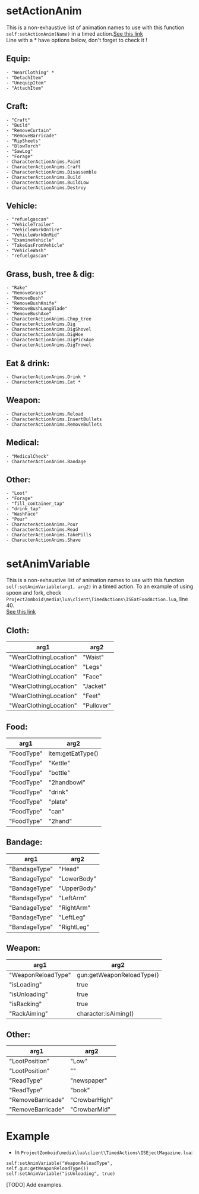 # setActionAnim
This is a non-exhaustive list of animation names to use with this function `self:setActionAnim(Name)` in a timed action.[See this link](https://github.com/MrBounty/PZ-Mod---Doc/blob/main/How%20to%20make%20a%20custom%20timed%20actions.md)  
Line with a * have options below, don't forget to check it !  

## Equip:
```
- "WearClothing" *
- "DetachItem"
- "UnequipItem"
- "AttachItem"
```

## Craft:
```
- "Craft"
- "Build"
- "RemoveCurtain"
- "RemoveBarricade"
- "RipSheets"
- "BlowTorch"
- "SawLog"
- "Forage"
- CharacterActionAnims.Paint
- CharacterActionAnims.Craft
- CharacterActionAnims.Disassemble
- CharacterActionAnims.Build
- CharacterActionAnims.BuildLow
- CharacterActionAnims.Destroy
```

## Vehicle:
```
- "refuelgascan"
- "VehicleTrailer"
- "VehicleWorkOnTire"
- "VehicleWorkOnMid"
- "ExamineVehicle"
- "TakeGasFromVehicle"
- "VehicleWash"
- "refuelgascan"
```

## Grass, bush, tree & dig:
```
- "Rake"
- "RemoveGrass"
- "RemoveBush"
- "RemoveBushKnife"
- "RemoveBushLongBlade"
- "RemoveBushAxe"
- CharacterActionAnims.Chop_tree
- CharacterActionAnims.Dig
- CharacterActionAnims.DigShovel
- CharacterActionAnims.DigHoe
- CharacterActionAnims.DigPickAxe
- CharacterActionAnims.DigTrowel
```

## Eat & drink:
```
- CharacterActionAnims.Drink *
- CharacterActionAnims.Eat *
```

## Weapon:
```
- CharacterActionAnims.Reload
- CharacterActionAnims.InsertBullets
- CharacterActionAnims.RemoveBullets
```

## Medical:
```
- "MedicalCheck"
- CharacterActionAnims.Bandage
```

## Other:
```
- "Loot"
- "Forage"
- "fill_container_tap"
- "drink_tap"
- "WashFace"
- "Pour"
- CharacterActionAnims.Pour
- CharacterActionAnims.Read
- CharacterActionAnims.TakePills
- CharacterActionAnims.Shave
```

# setAnimVariable
This is a non-exhaustive list of animation names to use with this function `self:setAnimVariable(arg1, arg2)` in a timed action. 
To an example of using spoon and fork, check `ProjectZomboid\media\lua\client\TimedActions\ISEatFoodAction.lua`, line 40.  
[See this link](https://github.com/MrBounty/PZ-Mod---Doc/blob/main/How%20to%20make%20a%20custom%20timed%20actions.md)  

## Cloth:  
| arg1 | arg2 |
| ---- | ---- |
| "WearClothingLocation" | "Waist" |
| "WearClothingLocation" | "Legs" |
| "WearClothingLocation" | "Face" |
| "WearClothingLocation" | "Jacket" |
| "WearClothingLocation" | "Feet" |
| "WearClothingLocation" | "Pullover" |

## Food: 
| arg1 | arg2 |
| ---- | ---- |
| "FoodType" | item:getEatType() |
| "FoodType" | "Kettle" |
| "FoodType" | "bottle" |
| "FoodType" | "2handbowl" |
| "FoodType" | "drink" |
| "FoodType" | "plate" |
| "FoodType" | "can" |
| "FoodType" | "2hand" |

## Bandage:  
| arg1 | arg2 |
| ---- | ---- |
| "BandageType" | "Head" |
| "BandageType" | "LowerBody" |
| "BandageType" | "UpperBody" |
| "BandageType" | "LeftArm" |
| "BandageType" | "RightArm" |
| "BandageType" | "LeftLeg" |
| "BandageType" | "RightLeg" |

## Weapon:  
| arg1 | arg2 |
| ---- | ---- |
| "WeaponReloadType" | gun:getWeaponReloadType() |
| "isLoading" | true |
| "isUnloading" | true |
| "isRacking" | true |
| "RackAiming" | character:isAiming() |

## Other:  
| arg1 | arg2 |
| ---- | ---- |
| "LootPosition" | "Low" |
| "LootPosition" | "" |
| "ReadType" | "newspaper" |
| "ReadType" | "book" |
| "RemoveBarricade" | "CrowbarHigh" |
| "RemoveBarricade" | "CrowbarMid" |

# Example
- In `ProjectZomboid\media\lua\client\TimedActions\ISEjectMagazine.lua`:
```
self:setAnimVariable("WeaponReloadType", self.gun:getWeaponReloadType())
self:setAnimVariable("isUnloading", true)
```
[TODO] Add examples.

